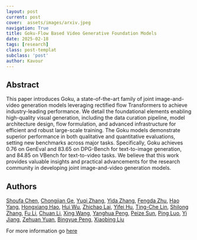 ```yaml
---
layout: post
current: post
cover:  assets/images/arxiv.jpeg
navigation: True
title: Goku-Flow Based Video Generative Foundation Models
date: 2025-02-18
tags: [research]
class: post-templat
subclass: 'post'
author: Kavour
---
```


<h2> Abstract </h2>

<p> This paper introduces Goku, a state-of-the-art family of joint image-and-video generation models leveraging rectified flow Transformers to achieve industry-leading performance. We detail the foundational elements enabling high-quality visual generation, including the data curation pipeline, model architecture design, flow formulation, and advanced infrastructure for efficient and robust large-scale training. The Goku models demonstrate superior performance in both qualitative and quantitative evaluations, setting new benchmarks across major tasks. Specifically, Goku achieves 0.76 on GenEval and 83.65 on DPG-Bench for text-to-image generation, and 84.85 on VBench for text-to-video tasks. We believe that this work provides valuable insights and practical advancements for the research community in developing joint image-and-video generation models. </p>

<h2> Authors </h2>

<p> <a href="https://arxiv.org/search/cs?searchtype=author&amp;query=Chen,+S" rel="nofollow">Shoufa Chen</a>, <a href="https://arxiv.org/search/cs?searchtype=author&amp;query=Ge,+C" rel="nofollow">Chongjian Ge</a>, <a href="https://arxiv.org/search/cs?searchtype=author&amp;query=Zhang,+Y" rel="nofollow">Yuqi Zhang</a>, <a href="https://arxiv.org/search/cs?searchtype=author&amp;query=Zhang,+Y" rel="nofollow">Yida Zhang</a>, <a href="https://arxiv.org/search/cs?searchtype=author&amp;query=Zhu,+F" rel="nofollow">Fengda Zhu</a>, <a href="https://arxiv.org/search/cs?searchtype=author&amp;query=Yang,+H" rel="nofollow">Hao Yang</a>, <a href="https://arxiv.org/search/cs?searchtype=author&amp;query=Hao,+H" rel="nofollow">Hongxiang Hao</a>, <a href="https://arxiv.org/search/cs?searchtype=author&amp;query=Wu,+H" rel="nofollow">Hui Wu</a>, <a href="https://arxiv.org/search/cs?searchtype=author&amp;query=Lai,+Z" rel="nofollow">Zhichao Lai</a>, <a href="https://arxiv.org/search/cs?searchtype=author&amp;query=Hu,+Y" rel="nofollow">Yifei Hu</a>, <a href="https://arxiv.org/search/cs?searchtype=author&amp;query=Lin,+T" rel="nofollow">Ting-Che Lin</a>, <a href="https://arxiv.org/search/cs?searchtype=author&amp;query=Zhang,+S" rel="nofollow">Shilong Zhang</a>, <a href="https://arxiv.org/search/cs?searchtype=author&amp;query=Li,+F" rel="nofollow">Fu Li</a>, <a href="https://arxiv.org/search/cs?searchtype=author&amp;query=Li,+C" rel="nofollow">Chuan Li</a>, <a href="https://arxiv.org/search/cs?searchtype=author&amp;query=Wang,+X" rel="nofollow">Xing Wang</a>, <a href="https://arxiv.org/search/cs?searchtype=author&amp;query=Peng,+Y" rel="nofollow">Yanghua Peng</a>, <a href="https://arxiv.org/search/cs?searchtype=author&amp;query=Sun,+P" rel="nofollow">Peize Sun</a>, <a href="https://arxiv.org/search/cs?searchtype=author&amp;query=Luo,+P" rel="nofollow">Ping Luo</a>, <a href="https://arxiv.org/search/cs?searchtype=author&amp;query=Jiang,+Y" rel="nofollow">Yi Jiang</a>, <a href="https://arxiv.org/search/cs?searchtype=author&amp;query=Yuan,+Z" rel="nofollow">Zehuan Yuan</a>, <a href="https://arxiv.org/search/cs?searchtype=author&amp;query=Peng,+B" rel="nofollow">Bingyue Peng</a>, <a href="https://arxiv.org/search/cs?searchtype=author&amp;query=Liu,+X" rel="nofollow">Xiaobing Liu</a> </p>

<p>For more information go <a href='https://arxiv.org/abs/2502.04896'>here</a></p>